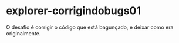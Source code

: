 # explorer-corrigindobugs01
 O desafio é corrigir o código que está bagunçado, e deixar como era originalmente.
